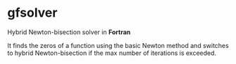 #  gfsolver

Hybrid Newton-bisection solver in **Fortran** 

It finds the zeros of a function using the basic Newton method and
switches to hybrid Newton-bisection if the max number of iterations is
exceeded.


